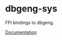 # dbgeng-sys #
FFI bindings to dbgeng.

[Documentation](https://retep998.github.io/doc/dbgeng-sys/)
